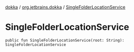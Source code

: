 [dokka](../index.md) / [org.jetbrains.dokka](index.md) / [SingleFolderLocationService](SingleFolderLocationService.md)

# SingleFolderLocationService

```
public fun SingleFolderLocationService(root: String): SingleFolderLocationService
```
